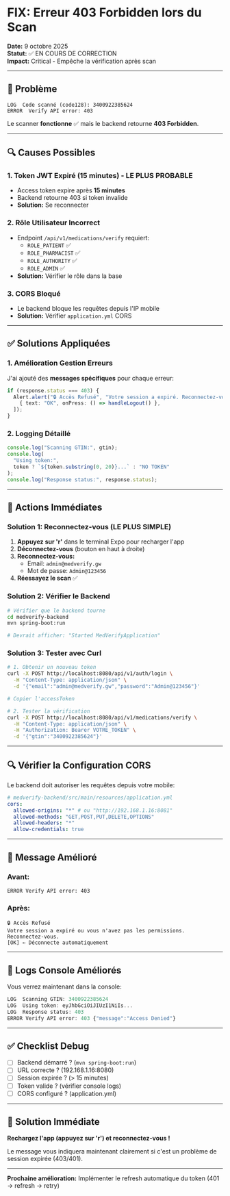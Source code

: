 # FIX: Erreur 403 Forbidden lors du Scan

**Date:** 9 octobre 2025  
**Statut:** ✅ EN COURS DE CORRECTION  
**Impact:** Critical - Empêche la vérification après scan

---

## 🐛 Problème

```
LOG  Code scanné (code128): 3400922385624
ERROR  Verify API error: 403
```

Le scanner **fonctionne** ✅ mais le backend retourne **403 Forbidden**.

---

## 🔍 Causes Possibles

### 1. **Token JWT Expiré** (15 minutes) - LE PLUS PROBABLE

- Access token expire après **15 minutes**
- Backend retourne 403 si token invalide
- **Solution:** Se reconnecter

### 2. **Rôle Utilisateur Incorrect**

- Endpoint `/api/v1/medications/verify` requiert:
  - `ROLE_PATIENT` ✅
  - `ROLE_PHARMACIST` ✅
  - `ROLE_AUTHORITY` ✅
  - `ROLE_ADMIN` ✅
- **Solution:** Vérifier le rôle dans la base

### 3. **CORS Bloqué**

- Le backend bloque les requêtes depuis l'IP mobile
- **Solution:** Vérifier `application.yml` CORS

---

## ✅ Solutions Appliquées

### 1. Amélioration Gestion Erreurs

J'ai ajouté des **messages spécifiques** pour chaque erreur:

```typescript
if (response.status === 403) {
  Alert.alert("🔒 Accès Refusé", "Votre session a expiré. Reconnectez-vous.", [
    { text: "OK", onPress: () => handleLogout() },
  ]);
}
```

### 2. Logging Détaillé

```typescript
console.log("Scanning GTIN:", gtin);
console.log(
  "Using token:",
  token ? `${token.substring(0, 20)}...` : "NO TOKEN"
);
console.log("Response status:", response.status);
```

---

## 🔧 Actions Immédiates

### Solution 1: Reconnectez-vous (LE PLUS SIMPLE)

1. **Appuyez sur 'r'** dans le terminal Expo pour recharger l'app
2. **Déconnectez-vous** (bouton en haut à droite)
3. **Reconnectez-vous:**
   - Email: `admin@medverify.gw`
   - Mot de passe: `Admin@123456`
4. **Réessayez le scan** ✅

### Solution 2: Vérifier le Backend

```bash
# Vérifier que le backend tourne
cd medverify-backend
mvn spring-boot:run

# Devrait afficher: "Started MedVerifyApplication"
```

### Solution 3: Tester avec Curl

```bash
# 1. Obtenir un nouveau token
curl -X POST http://localhost:8080/api/v1/auth/login \
  -H "Content-Type: application/json" \
  -d '{"email":"admin@medverify.gw","password":"Admin@123456"}'

# Copier l'accessToken

# 2. Tester la vérification
curl -X POST http://localhost:8080/api/v1/medications/verify \
  -H "Content-Type: application/json" \
  -H "Authorization: Bearer VOTRE_TOKEN" \
  -d '{"gtin":"3400922385624"}'
```

---

## 🔍 Vérifier la Configuration CORS

Le backend doit autoriser les requêtes depuis votre mobile:

```yaml
# medverify-backend/src/main/resources/application.yml
cors:
  allowed-origins: "*" # ou "http://192.168.1.16:8081"
  allowed-methods: "GET,POST,PUT,DELETE,OPTIONS"
  allowed-headers: "*"
  allow-credentials: true
```

---

## 🎯 Message Amélioré

### Avant:

```
ERROR Verify API error: 403
```

### Après:

```
🔒 Accès Refusé
Votre session a expiré ou vous n'avez pas les permissions. Reconnectez-vous.
[OK] ← Déconnecte automatiquement
```

---

## 📝 Logs Console Améliorés

Vous verrez maintenant dans la console:

```javascript
LOG  Scanning GTIN: 3400922385624
LOG  Using token: eyJhbGciOiJIUzI1NiIs...
LOG  Response status: 403
ERROR Verify API error: 403 {"message":"Access Denied"}
```

---

## ✅ Checklist Debug

- [ ] Backend démarré ? (`mvn spring-boot:run`)
- [ ] URL correcte ? (192.168.1.16:8080)
- [ ] Session expirée ? (> 15 minutes)
- [ ] Token valide ? (vérifier console logs)
- [ ] CORS configuré ? (application.yml)

---

## 🎉 Solution Immédiate

**Rechargez l'app (appuyez sur 'r') et reconnectez-vous !**

Le message vous indiquera maintenant clairement si c'est un problème de session expirée (403/401).

---

**Prochaine amélioration:** Implémenter le refresh automatique du token (401 → refresh → retry)




